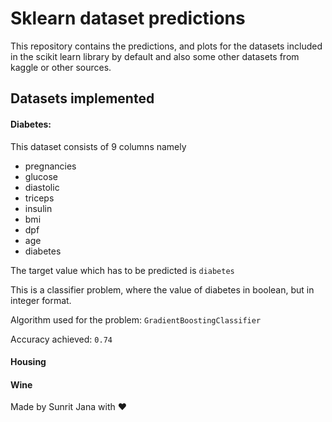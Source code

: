 # Sklearn dataset predictions

This repository contains the predictions, and plots 
for the datasets included in the scikit learn library 
by default and also some other datasets from kaggle or other sources.

## Datasets implemented

#### Diabetes: 

This dataset consists of 9 columns namely
- pregnancies
- glucose
- diastolic
- triceps
- insulin
- bmi
- dpf
- age
- diabetes

The target value which has to be predicted is `diabetes`

This is a classifier problem, where the value of diabetes in boolean,
but in integer format.

Algorithm used for the problem: `GradientBoostingClassifier`

Accuracy achieved: `0.74`

#### Housing

#### Wine

Made by Sunrit Jana with ❤️
